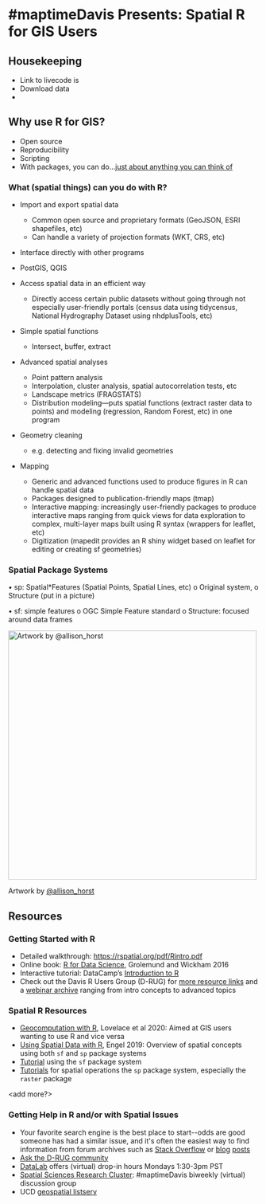 # #maptimeDavis Presents: Spatial R for GIS Users

## Housekeeping

* Link to livecode is <here>
* Download data <here> 
* <link to some page with all of the things to do beforehand>



## Why use R for GIS?

* Open source
* Reproducibility
* Scripting
* With packages, you can do...[just about anything you can think of](https://cran.r-project.org/web/views/Spatial.html)


### What (spatial things) can you do with R?

* Import and export spatial data
  * Common open source and proprietary formats (GeoJSON, ESRI shapefiles, etc)
  * Can handle a variety of projection formats (WKT, CRS, etc)

*  Interface directly with other programs 
  * PostGIS, QGIS

* Access spatial data in an efficient way
  * Directly access certain public datasets without going through not especially user-friendly portals (census data using tidycensus, National Hydrography Dataset using nhdplusTools, etc)

* Simple spatial functions
  * Intersect, buffer, extract 

* Advanced spatial analyses
  * Point pattern analysis 
  * Interpolation, cluster analysis, spatial autocorrelation tests, etc
  * Landscape metrics (FRAGSTATS)
  * Distribution modeling—puts spatial functions (extract raster data to points) and modeling (regression, Random Forest, etc) in one program

* Geometry cleaning 
  * e.g. detecting and fixing invalid geometries

* Mapping 
  * Generic and advanced functions used to produce figures in R can handle spatial data 
  * Packages designed to publication-friendly maps (tmap)
  * Interactive mapping: increasingly user-friendly packages to produce interactive maps ranging from quick views for data exploration to  complex, multi-layer maps built using R syntax (wrappers for leaflet, etc)
  * Digitization (mapedit provides an R shiny widget based on leaflet for editing or creating sf geometries) 



### Spatial Package Systems
•	sp: Spatial*Features (Spatial Points, Spatial Lines, etc)
o	Original system, <expand>
o	Structure (put in a picture)

•	sf: simple features 
o	OGC Simple Feature standard
o	Structure: focused around data frames





<img src="https://github.com/allisonhorst/stats-illustrations/blob/master/rstats-artwork/sf.png" 
	title="Artwork by @allison_horst" width="500" />



Artwork by [@allison_horst](https://github.com/allisonhorst)






## Resources

### Getting Started with R

* Detailed walkthrough: https://rspatial.org/pdf/Rintro.pdf
* Online book: [R for Data Science](http://r4ds.had.co.nz/), Grolemund and Wickham 2016
* Interactive tutorial: DataCamp’s [Introduction to R](https://www.datacamp.com/courses/free-introduction-to-r)
* Check out the Davis R Users Group (D-RUG) for [more resource links](http://d-rug.github.io/getting-started.html) and a [webinar archive](http://d-rug.github.io/pastpresentations/) ranging from intro concepts to advanced topics

### Spatial R Resources

* [Geocomputation with R](geocompr.robinlovelace.net), Lovelace et al 2020: Aimed at GIS users wanting to use R and vice versa
* [Using Spatial Data with R](https://cengel.github.io/R-spatial/intro.html), Engel 2019: Overview of spatial concepts using both `sf` and `sp` package systems
* [Tutorial](https://ryanpeek.org/mapping-in-R-workshop/vig_workflow_in_R_snowdata.html#spatial_data_and_r) using the `sf` package system
* [Tutorials](Rspatial.org) for spatial operations the `sp` package system, especially the `raster` package 

<add more?>

### Getting Help in R and/or with Spatial Issues

* Your favorite search engine is the best place to start--odds are good someone has had a similar issue, and it's often the easiest way to find information from forum archives such as [Stack Overflow](https://stackoverflow.com/search?q=%23R+%23spatial) or [blog](https://www.r-bloggers.com/) [posts](https://community.rstudio.com/categories)
* [Ask the D-RUG community](https://d-rug.discourse.group/)
* [DataLab](https://datalab.ucdavis.edu/office-hours/) offers (virtual) drop-in hours Mondays 1:30-3pm PST
* [Spatial Sciences Research Cluster](https://datalab.ucdavis.edu/spatial-sciences/): #maptimeDavis biweekly (virtual) discussion group
* UCD [geospatial listserv](https://lists.ucdavis.edu/sympa/info/geospatial)

